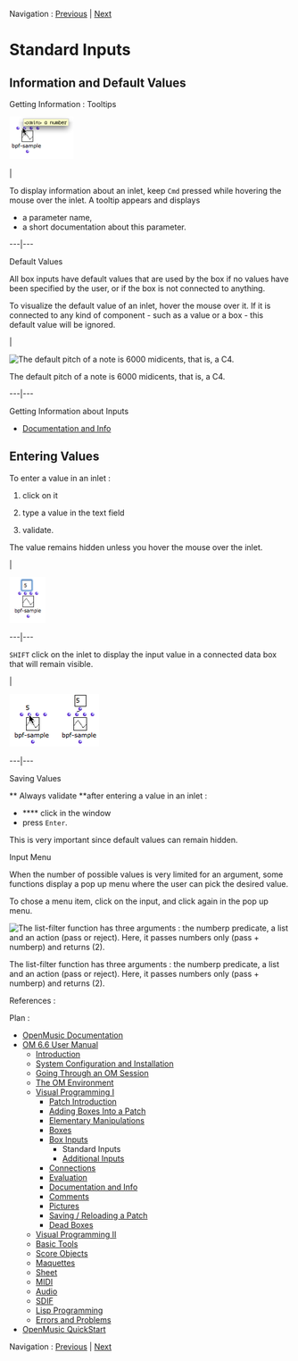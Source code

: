 
Navigation : [Previous](BoxInputs "page précédente\(Box Inputs\)")
| [Next](AdditionalInputs "Next\(Additional Inputs\)")

# Standard Inputs

## Information and Default Values

Getting Information : Tooltips

![](../res/infobulleinlet.png)

|

To display information about an inlet, keep `Cmd` pressed while hovering the
mouse over the inlet. A tooltip appears and displays

  * a parameter name,
  * a short documentation about this parameter.

  
  
---|---  
  
Default Values

All box inputs have default values that are used by the box if no values have
been specified by the user, or if the box is not connected to anything.

To visualize the default value of an inlet, hover the mouse over it. If it is
connected to any kind of component - such as a value or a box - this default
value will be ignored.

|

![The default pitch of a note is 6000 midicents, that is, a
C4.](../res/defaultvalue.png)

The default pitch of a note is 6000 midicents, that is, a C4.  
  
---|---  
  
Getting Information about Inputs

  * [Documentation and Info](DocAndInfo)

## Entering Values

To enter a value in an inlet :

  1. click on it

  2. type a value in the text field

  3. validate. 

The value remains hidden unless you hover the mouse over the inlet.

|

![](../res/inletsetvalue.png)  
  
---|---  
  
`SHIFT` click on the inlet to display the input value in a connected data box
that will remain visible.

|

![](../res/inletshiftclick.png)  
  
---|---  
  
Saving Values

** Always validate **after entering a value in an inlet :

  * **** click in the window 
  * press `Enter`.

This is very important since default values can remain hidden.

Input Menu

When the number of possible values is very limited for an argument, some
functions display a pop up menu where the user can pick the desired value.

To chose a menu item, click on the input, and click again in the pop up menu.

![The list-filter function has three arguments : the numberp predicate, a list
and an action \(pass or reject\). Here, it passes numbers only \(pass +
numberp\) and returns \(2\).](../res/list-filter.png)

The list-filter function has three arguments : the numberp predicate, a list
and an action (pass or reject). Here, it passes numbers only (pass + numberp)
and returns (2).

References :

Plan :

  * [OpenMusic Documentation](OM-Documentation)
  * [OM 6.6 User Manual](OM-User-Manual)
    * [Introduction](00-Sommaire)
    * [System Configuration and Installation](Installation)
    * [Going Through an OM Session](Goingthrough)
    * [The OM Environment](Environment)
    * [Visual Programming I](BasicVisualProgramming)
      * [Patch Introduction](ProgrammingIntro)
      * [Adding Boxes Into a Patch](AddingBoxes)
      * [Elementary Manipulations](ElementaryManips)
      * [Boxes](Boxes)
      * [Box Inputs](BoxInputs)
        * Standard Inputs
        * [Additional Inputs](AdditionalInputs)
      * [Connections](Connections)
      * [Evaluation](Evaluation)
      * [Documentation and Info](DocAndInfo)
      * [Comments](Comments)
      * [Pictures](Pictures)
      * [Saving / Reloading a Patch](SavingPatch)
      * [Dead Boxes](DeadBox)
    * [Visual Programming II](AdvancedVisualProgramming)
    * [Basic Tools](BasicObjects)
    * [Score Objects](ScoreObjects)
    * [Maquettes](Maquettes)
    * [Sheet](Sheet)
    * [MIDI](MIDI)
    * [Audio](Audio)
    * [SDIF](SDIF)
    * [Lisp Programming](Lisp)
    * [Errors and Problems](errors)
  * [OpenMusic QuickStart](QuickStart-Chapters)

Navigation : [Previous](BoxInputs "page précédente\(Box Inputs\)")
| [Next](AdditionalInputs "Next\(Additional Inputs\)")

